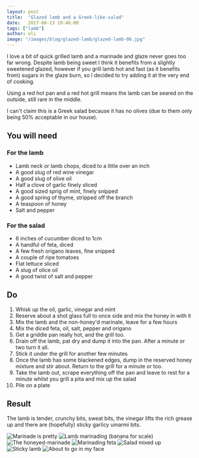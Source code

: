 ```yaml
---
layout: post
title:  "Glazed lamb and a Greek-like-salad"
date:   2017-08-13 19:46:00
tags: ["lamb"]
author: oli
image: "/images/blog/glazed-lamb/glazed-lamb-06.jpg"
---
```


I love a bit of quick grilled lamb and a marinade and glaze never goes too far wrong.  Despite lamb being sweet I think it benefits from a slightly sweetened glazed, however if you grill lamb hot and fast (as it benefits from) sugars in the glaze burn, so I decided to try adding it at the very end of cooking.

Using a red hot pan and a red hot grill means the lamb can be seared on the outside, still rare in the middle.

I can't claim this is a Greek salad because it has no olives (due to them only being 50% acceptable in our house).

## You will need


### For the lamb

* Lamb neck or lamb chops, diced to a little over an inch
* A good slug of red wine vinegar
* A good slug of olive oil
* Half a clove of garlic finely sliced
* A good sized sprig of mint, finely snipped
* A good spring of thyme, stripped off the branch
* A teaspoon of honey
* Salt and pepper

### For the salad

* 6 inches of cucumber diced to 1cm
* A handful of feta, diced
* A few fresh origano leaves, fine snipped
* A couple of ripe tomatoes
* Flat lettuce sliced
* A slug of olice oil
* A good twist of salt and pepper

## Do

1. Whisk up the oil, garlic, vinegar and mint
2. Reserve about a shot glass full to once side and mix the honey in with it
3. Mix the lamb and the non-honey'd marinate, leave for a few hours
4. Mix the diced feta, oil, salt, pepper and origano
5. Get a griddle pan really hot, and the grill too.
6. Drain off the lamb, pat dry and dump it into the pan.  After a minute or two turn it all.
7. Stick it under the grill for another few minutes
8. Once the lamb has some blackened edges, dump in the reserved honey mixture and stir about.  Return to the grill for a minute or too.
9. Take the lamb out, scrape everything off the pan and leave to rest for a minute whilst you grill a pita and mix up the salad
10. Pile on a plate 

## Result

The lamb is tender, crunchy bits, sweat bits, the vinegar lifts the rich grease up and there are (hopefully) sticky garlicy umarmi bits.


![Marinade is pretty](/images/blog/glazed-lamb/glazed-lamb-00.jpg)
![Lamb marinading (banana for scale)](/images/blog/glazed-lamb/glazed-lamb-01.jpg)
![The honeyed-marinade](/images/blog/glazed-lamb/glazed-lamb-02.jpg)
![Marinading feta](/images/blog/glazed-lamb/glazed-lamb-03.jpg)
![Salad mixed up](/images/blog/glazed-lamb/glazed-lamb-04.jpg)
![Sticky lamb](/images/blog/glazed-lamb/glazed-lamb-05.jpg)
![About to go in my face](/images/blog/glazed-lamb/glazed-lamb-06.jpg)


